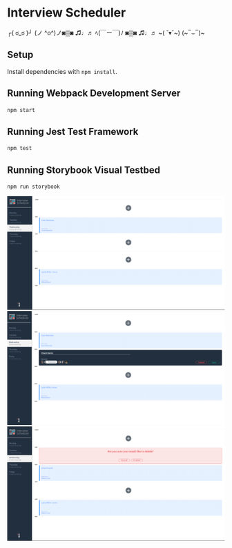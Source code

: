 # Interview Scheduler
┌( ಠ_ಠ )┘ (ノ ^o^)ノ◙▒◙ ♫♩♬ ﾍ(￣ー￣)ﾉ ◙▒◙ ♫♩♬ ~( ˘▾˘~) (~‾⌣‾)~
## Setup

Install dependencies with `npm install`.

## Running Webpack Development Server

```sh
npm start
```

## Running Jest Test Framework

```sh
npm test
```

## Running Storybook Visual Testbed

```sh
npm run storybook
```

!["screenshot description"](https://github.com/michaelruhl/interview_scheduler/blob/master/docs/scheduler1.png)
!["screenshot description"](https://github.com/michaelruhl/interview_scheduler/blob/master/docs/scheduler2.png)
!["screenshot description"](https://github.com/michaelruhl/interview_scheduler/blob/master/docs/scheduler3.png)